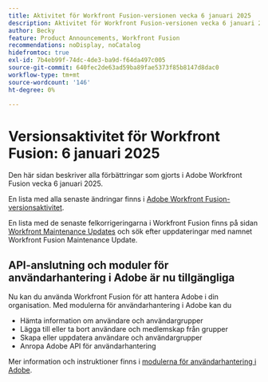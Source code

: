 ```yaml
---
title: Aktivitet för Workfront Fusion-versionen vecka 6 januari 2025
description: Aktivitet för Workfront Fusion-versionen vecka 6 januari 2025
author: Becky
feature: Product Announcements, Workfront Fusion
recommendations: noDisplay, noCatalog
hidefromtoc: true
exl-id: 7b4eb99f-74dc-4de3-ba9d-f64da497c005
source-git-commit: 640fec2de63ad59ba89fae5373f85b8147d8dac0
workflow-type: tm+mt
source-wordcount: '146'
ht-degree: 0%

---
```


# Versionsaktivitet för Workfront Fusion: 6 januari 2025

Den här sidan beskriver alla förbättringar som gjorts i Adobe Workfront Fusion vecka 6 januari 2025.

En lista med alla senaste ändringar finns i [Adobe Workfront Fusion-versionsaktivitet](/help/workfront-fusion/fusion-product-releases/fusion-release-activity.md).

En lista med de senaste felkorrigeringarna i Workfront Fusion finns på sidan [Workfront Maintenance Updates](https://experienceleague.adobe.com/en/docs/workfront-known-issues/releases/current-updates) och sök efter uppdateringar med namnet Workfront Fusion Maintenance Update.

## API-anslutning och moduler för användarhantering i Adobe är nu tillgängliga

Nu kan du använda Workfront Fusion för att hantera Adobe i din organisation. Med modulerna för användarhantering i Adobe kan du

* Hämta information om användare och användargrupper
* Lägga till eller ta bort användare och medlemskap från grupper
* Skapa eller uppdatera användare och användargrupper
* Anropa Adobe API för användarhantering

Mer information och instruktioner finns i [modulerna för användarhantering i Adobe](/help/workfront-fusion/references/apps-and-modules/adobe-connectors/adobe-user-management-modules.md).
